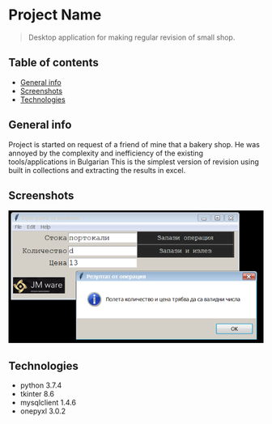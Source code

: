 # Project Name
> Desktop application for making regular revision 
>of small shop. 
> 

## Table of contents
* [General info](#general-info)
* [Screenshots](#screenshots)
* [Technologies](#technologies)
<!--- 
* [Setup](#setup)
* [Features](#features)
* [Status](#status)
* [Manual with screenshots](#https://github.com/jmishev/python_inventory/blob/master/Manual%20.docx)
* [Contact](#contact)
-->
## General info

Project is started on request of a friend of mine that a bakery shop. He was annoyed by the complexity 
and inefficiency of the existing tools/applications in Bulgarian
This is the simplest version of revision using built in collections and 
extracting the results in excel. 

## Screenshots
![Example screenshot](img/screenshot.png)

## Technologies
* python 3.7.4
* tkinter 8.6
* mysqlclient 1.4.6
* onepyxl 3.0.2


<!--- 

## Code Examples
Show examples of usage:
`put-your-code-here`

## Features
List of features ready and TODOs for future development
* Awesome feature 1
* Awesome feature 2
* Awesome feature 3

To-do list:
* Wow improvement to be done 1
* Wow improvement to be done 2

## Status
Project is: _in progress_, _finished_, _no longer continue_ and why?

## Inspiration
Add here credits. Project inspired by..., based on...

## Contact
Created by [@flynerdpl](https://www.flynerd.pl/) - feel free to contact me!

-->